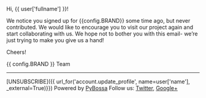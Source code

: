 Hi, {{ user['fullname'] }}!

We notice you signed up for {{config.BRAND}} some time ago, but never contributed. We would like to encourage you to visit our project again and start collaborating with us. We hope not to bother you with this email- we’re just trying to make you give us a hand!

Cheers!

{{ config.BRAND }} Team

***
[UNSUBSCRIBE]({{ url_for('account.update_profile', name=user['name'], _external=True)}})
Powered by [PyBossa](https://pybossa.com)
Follow us: [Twitter](https://twitter.com/pybossa), [Google+](https://plus.google.com/115359083217638640334/posts)
